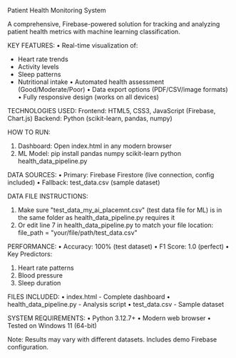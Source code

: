 Patient Health Monitoring System

A comprehensive, Firebase-powered solution for tracking and analyzing patient health metrics with machine learning classification.

KEY FEATURES:
• Real-time visualization of:
  - Heart rate trends
  - Activity levels
  - Sleep patterns
  - Nutritional intake
• Automated health assessment (Good/Moderate/Poor)
• Data export options (PDF/CSV/image formats)
• Fully responsive design (works on all devices)

TECHNOLOGIES USED:
Frontend: HTML5, CSS3, JavaScript (Firebase, Chart.js)
Backend: Python (scikit-learn, pandas, numpy)

HOW TO RUN:
1. Dashboard: Open index.html in any modern browser
2. ML Model:
   pip install pandas numpy scikit-learn
   python health_data_pipeline.py

DATA SOURCES:
• Primary: Firebase Firestore (live connection, config included)
• Fallback: test_data.csv (sample dataset)

DATA FILE INSTRUCTIONS:
1. Make sure "test_data_my_ai_placemnt.csv" (test data file for ML) is in the same folder as health_data_pipeline.py requires it
2. Or edit line 7 in health_data_pipeline.py to match your file location:
   file_path = "your/file/path/test_data.csv"

PERFORMANCE:
• Accuracy: 100% (test dataset)
• F1 Score: 1.0 (perfect)
• Key Predictors:
  1. Heart rate patterns
  2. Blood pressure
  3. Sleep duration

FILES INCLUDED:
• index.html - Complete dashboard
• health_data_pipeline.py - Analysis script
• test_data.csv - Sample dataset

SYSTEM REQUIREMENTS:
• Python 3.12.7+
• Modern web browser
• Tested on Windows 11 (64-bit)

Note: Results may vary with different datasets. Includes demo Firebase configuration.
